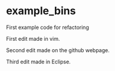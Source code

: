 example_bins
============

First example code for refactoring

First edit made in vim.

Second edit made on the github webpage. 

Third edit made in Eclipse.